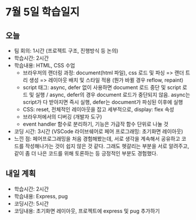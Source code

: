 # 7월 5일 학습일지

## 오늘

- 팀 회의: 1시간 (프로젝트 구조, 진행방식 등 논의)
- 학습시간: 2시간
- 학습내용: HTML, CSS 수업
  - 브라우저의 랜더링 과정: document(html 파일), css 로드 및 파싱 => 랜더 트리 생성 => 레이아웃 배치 및 스타일 적용 (뭔가 바뀔 경우 reflow, repaint)
  - script 태그: async, defer 없이 사용하면 document 로드 중단 및 script 로드 및 실행 / async, defer의 경우 document 로드가 중단되지 않음. async는 script가 다 받아지면 즉시 실행, defer는 document가 파싱된 이후에 실행
  - CSS: reset, 전체적인 레이아웃을 잡고 세부적으로, display: flex 속성
  - 브라우저에서의 디버깅 (개발자 도구)
  - event handler 함수로 분리하기, 기능은 가급작 함수 단위로 나눌 것
- 코딩 시간: 3시간 (VSCode 라이브쉐어로 페어 프로그래밍: 초기화면 레이아웃)
- 느낀 점: 페어프로그래밍을 처음 경험해봤는데, 서로 생각을 계속해서 공유하고 코드를 작성해나가는 것이 쉽지 않은 것 같다. 그래도 헷갈리는 부분을 서로 알려주고, 같이 좀 더 나은 코드를 위해 토론하는 등 긍정적인 부분도 경험했다.

## 내일 계획

- 학습시간: 2시간
- 학습내용: Express, pug
- 코딩시간: 5시간
- 코딩내용: 초기화면 레이아웃, 프로젝트에 express 및 pug 추가하기
